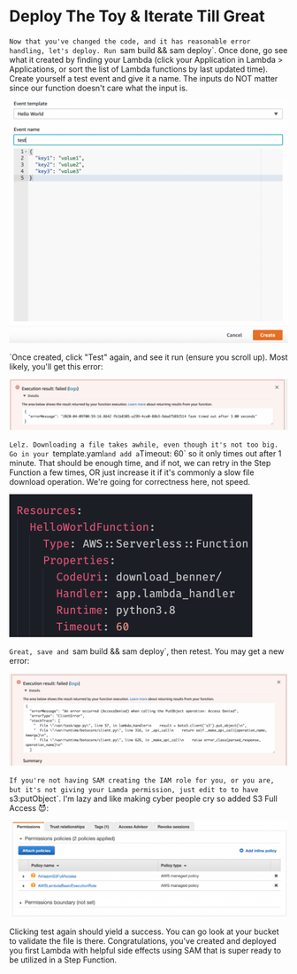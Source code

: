 # Deploy The Toy & Iterate Till Great

`Now that you've changed the code, and it has reasonable error handling, let's deploy. Run `sam build &amp;&amp; sam deploy`. Once done, go see what it created by finding your Lambda (click your Application in Lambda &gt; Applications, or sort the list of Lambda functions by last updated time). Create yourself a test event and give it a name. The inputs do NOT matter since our function doesn't care what the input is.

<img src="./Screen-Shot-2020-04-08-at-8.59.09-PM-1024x890.png"></img>

`Once created, click "Test" again, and see it run (ensure you scroll up). Most likely, you'll get this error:

<img src="./Screen-Shot-2020-04-08-at-9.01.19-PM-1024x186.png"></img>

`Lelz. Downloading a file takes awhile, even though it's not too big. Go in your `template.yaml` and add a `Timeout: 60` so it only times out after 1 minute. That should be enough time, and if not, we can retry in the Step Function a few times, OR just increase it if it's commonly a slow file download operation. We're going for correctness here, not speed.

<img src="./Screen-Shot-2020-04-08-at-9.03.11-PM.png"></img>

`Great, save and `sam build &amp;&amp; sam deploy`, then retest. You may get a new error:

<img src="./Screen-Shot-2020-04-08-at-9.05.05-PM-1024x340.png"></img>

`If you're not having SAM creating the IAM role for you, or you are, but it's not giving your Lamda permission, just edit to to have `s3:putObject`. I'm lazy and like making cyber people cry so added S3 Full Access 😈:

<img src="./Screen-Shot-2020-04-08-at-9.07.44-PM-1024x355.png"></img>

Clicking test again should yield a success. You can go look at your bucket to validate the file is there. Congratulations, you've created and deployed you first Lambda with helpful side effects using SAM that is super ready to be utilized in a Step Function.